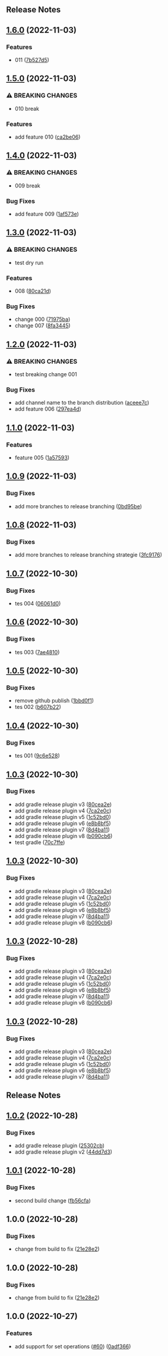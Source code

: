 Release Notes
---

## [1.6.0](https://github.com/daviddalisusanibararce/tmp-sustrait-java/compare/v1.5.0...v1.6.0) (2022-11-03)


### Features

* 011 ([7b527d5](https://github.com/daviddalisusanibararce/tmp-sustrait-java/commit/7b527d52e220d64893ee01acea16705aeb0d62f7))

## [1.5.0](https://github.com/daviddalisusanibararce/tmp-sustrait-java/compare/v1.4.0...v1.5.0) (2022-11-03)


### ⚠ BREAKING CHANGES

* 010 break

### Features

* add feature 010 ([ca2be06](https://github.com/daviddalisusanibararce/tmp-sustrait-java/commit/ca2be06ff9893e64a00d6fb03db5e04e1fb02283))

## [1.4.0](https://github.com/daviddalisusanibararce/tmp-sustrait-java/compare/v1.3.0...v1.4.0) (2022-11-03)


### ⚠ BREAKING CHANGES

* 009 break

### Bug Fixes

* add feature 009 ([1af573e](https://github.com/daviddalisusanibararce/tmp-sustrait-java/commit/1af573e2b8a8d4546f413df6b7d9ce128998b721))

## [1.3.0](https://github.com/daviddalisusanibararce/tmp-sustrait-java/compare/v1.2.0...v1.3.0) (2022-11-03)


### ⚠ BREAKING CHANGES

* test dry run

### Features

* 008 ([80ca21d](https://github.com/daviddalisusanibararce/tmp-sustrait-java/commit/80ca21dce1dbd93cc7f681bfdd75bcf834895159))


### Bug Fixes

* change 000 ([71975ba](https://github.com/daviddalisusanibararce/tmp-sustrait-java/commit/71975ba3da5ff8a3bbec0bc1a0823df8fd5ac689))
* change 007 ([8fa3445](https://github.com/daviddalisusanibararce/tmp-sustrait-java/commit/8fa3445e7fc5f8a49e793dc65dce784c6787084c))

## [1.2.0](https://github.com/daviddalisusanibararce/tmp-sustrait-java/compare/v1.1.0...v1.2.0) (2022-11-03)


### ⚠ BREAKING CHANGES

* test breaking change 001

### Bug Fixes

* add channel name to the branch distribution ([aceee7c](https://github.com/daviddalisusanibararce/tmp-sustrait-java/commit/aceee7ce470f75a42bfe5d97b7da2deb36584986))
* add feature 006 ([297ea4d](https://github.com/daviddalisusanibararce/tmp-sustrait-java/commit/297ea4ddb91a9c28247c4a8f4d7af6ef01462b42))

## [1.1.0](https://github.com/daviddalisusanibararce/tmp-sustrait-java/compare/v1.0.9...v1.1.0) (2022-11-03)


### Features

* feature 005 ([1a57593](https://github.com/daviddalisusanibararce/tmp-sustrait-java/commit/1a57593f4b9aa8af8a68e3f1a63e62aa323da08d))

## [1.0.9](https://github.com/daviddalisusanibararce/tmp-sustrait-java/compare/v1.0.8...v1.0.9) (2022-11-03)


### Bug Fixes

* add more branches to release branching ([0bd95be](https://github.com/daviddalisusanibararce/tmp-sustrait-java/commit/0bd95beea3bd786e0378396d3fa77c3dfed080eb))

## [1.0.8](https://github.com/daviddalisusanibararce/tmp-sustrait-java/compare/v1.0.7...v1.0.8) (2022-11-03)


### Bug Fixes

* add more branches to release branching strategie ([3fc9176](https://github.com/daviddalisusanibararce/tmp-sustrait-java/commit/3fc91765dca64c886105e9d76b949a2a69a5f7e3))

## [1.0.7](https://github.com/daviddalisusanibararce/tmp-sustrait-java/compare/v1.0.6...v1.0.7) (2022-10-30)


### Bug Fixes

* tes 004 ([06061d0](https://github.com/daviddalisusanibararce/tmp-sustrait-java/commit/06061d0400ea957a9afc73d5ddfce31bd5f293d5))

## [1.0.6](https://github.com/daviddalisusanibararce/tmp-sustrait-java/compare/v1.0.5...v1.0.6) (2022-10-30)


### Bug Fixes

* tes 003 ([7ae4810](https://github.com/daviddalisusanibararce/tmp-sustrait-java/commit/7ae4810426bb5a11c0898e645fc601a9a8364d9d))

## [1.0.5](https://github.com/daviddalisusanibararce/tmp-sustrait-java/compare/v1.0.4...v1.0.5) (2022-10-30)


### Bug Fixes

* remove github publish ([1bbd0f1](https://github.com/daviddalisusanibararce/tmp-sustrait-java/commit/1bbd0f1314322b315e9eaf9bd72bcd057a5e54fa))
* tes 002 ([b607b22](https://github.com/daviddalisusanibararce/tmp-sustrait-java/commit/b607b22b1e2a58f5970ef54b1a7eadecd321ab4e))

## [1.0.4](https://github.com/daviddalisusanibararce/tmp-sustrait-java/compare/v1.0.3...v1.0.4) (2022-10-30)


### Bug Fixes

* tes 001 ([9c6e528](https://github.com/daviddalisusanibararce/tmp-sustrait-java/commit/9c6e52855c651b201aa3eb44d026f1237df947c8))

## [1.0.3](https://github.com/daviddalisusanibararce/tmp-sustrait-java/compare/v1.0.2...v1.0.3) (2022-10-30)


### Bug Fixes

* add gradle release plugin v3 ([80cea2e](https://github.com/daviddalisusanibararce/tmp-sustrait-java/commit/80cea2ee7189064ee404450650b70989c8a28dec))
* add gradle release plugin v4 ([7ca2e0c](https://github.com/daviddalisusanibararce/tmp-sustrait-java/commit/7ca2e0cd84ae9886582402fe820c40c29a52368e))
* add gradle release plugin v5 ([1c52bd0](https://github.com/daviddalisusanibararce/tmp-sustrait-java/commit/1c52bd06f8b99a43d80298789524e5132e04bb75))
* add gradle release plugin v6 ([e8b8bf5](https://github.com/daviddalisusanibararce/tmp-sustrait-java/commit/e8b8bf517d18dce3220fb8d3dc5b563c95fda5cd))
* add gradle release plugin v7 ([8d4ba11](https://github.com/daviddalisusanibararce/tmp-sustrait-java/commit/8d4ba1170b70e21bd5ac5964b066dc8f2db7c708))
* add gradle release plugin v8 ([b090cb6](https://github.com/daviddalisusanibararce/tmp-sustrait-java/commit/b090cb65c2e08c42086c5222b37952871a5ba476))
* test gradle ([70c7ffe](https://github.com/daviddalisusanibararce/tmp-sustrait-java/commit/70c7ffe50e970dd09636f20996c76d91e81ad51b))

## [1.0.3](https://github.com/daviddalisusanibararce/tmp-sustrait-java/compare/v1.0.2...v1.0.3) (2022-10-30)


### Bug Fixes

* add gradle release plugin v3 ([80cea2e](https://github.com/daviddalisusanibararce/tmp-sustrait-java/commit/80cea2ee7189064ee404450650b70989c8a28dec))
* add gradle release plugin v4 ([7ca2e0c](https://github.com/daviddalisusanibararce/tmp-sustrait-java/commit/7ca2e0cd84ae9886582402fe820c40c29a52368e))
* add gradle release plugin v5 ([1c52bd0](https://github.com/daviddalisusanibararce/tmp-sustrait-java/commit/1c52bd06f8b99a43d80298789524e5132e04bb75))
* add gradle release plugin v6 ([e8b8bf5](https://github.com/daviddalisusanibararce/tmp-sustrait-java/commit/e8b8bf517d18dce3220fb8d3dc5b563c95fda5cd))
* add gradle release plugin v7 ([8d4ba11](https://github.com/daviddalisusanibararce/tmp-sustrait-java/commit/8d4ba1170b70e21bd5ac5964b066dc8f2db7c708))
* add gradle release plugin v8 ([b090cb6](https://github.com/daviddalisusanibararce/tmp-sustrait-java/commit/b090cb65c2e08c42086c5222b37952871a5ba476))

## [1.0.3](https://github.com/daviddalisusanibararce/tmp-sustrait-java/compare/v1.0.2...v1.0.3) (2022-10-28)


### Bug Fixes

* add gradle release plugin v3 ([80cea2e](https://github.com/daviddalisusanibararce/tmp-sustrait-java/commit/80cea2ee7189064ee404450650b70989c8a28dec))
* add gradle release plugin v4 ([7ca2e0c](https://github.com/daviddalisusanibararce/tmp-sustrait-java/commit/7ca2e0cd84ae9886582402fe820c40c29a52368e))
* add gradle release plugin v5 ([1c52bd0](https://github.com/daviddalisusanibararce/tmp-sustrait-java/commit/1c52bd06f8b99a43d80298789524e5132e04bb75))
* add gradle release plugin v6 ([e8b8bf5](https://github.com/daviddalisusanibararce/tmp-sustrait-java/commit/e8b8bf517d18dce3220fb8d3dc5b563c95fda5cd))
* add gradle release plugin v7 ([8d4ba11](https://github.com/daviddalisusanibararce/tmp-sustrait-java/commit/8d4ba1170b70e21bd5ac5964b066dc8f2db7c708))
* add gradle release plugin v8 ([b090cb6](https://github.com/daviddalisusanibararce/tmp-sustrait-java/commit/b090cb65c2e08c42086c5222b37952871a5ba476))

## [1.0.3](https://github.com/daviddalisusanibararce/tmp-sustrait-java/compare/v1.0.2...v1.0.3) (2022-10-28)


### Bug Fixes

* add gradle release plugin v3 ([80cea2e](https://github.com/daviddalisusanibararce/tmp-sustrait-java/commit/80cea2ee7189064ee404450650b70989c8a28dec))
* add gradle release plugin v4 ([7ca2e0c](https://github.com/daviddalisusanibararce/tmp-sustrait-java/commit/7ca2e0cd84ae9886582402fe820c40c29a52368e))
* add gradle release plugin v5 ([1c52bd0](https://github.com/daviddalisusanibararce/tmp-sustrait-java/commit/1c52bd06f8b99a43d80298789524e5132e04bb75))
* add gradle release plugin v6 ([e8b8bf5](https://github.com/daviddalisusanibararce/tmp-sustrait-java/commit/e8b8bf517d18dce3220fb8d3dc5b563c95fda5cd))
* add gradle release plugin v7 ([8d4ba11](https://github.com/daviddalisusanibararce/tmp-sustrait-java/commit/8d4ba1170b70e21bd5ac5964b066dc8f2db7c708))

Release Notes
---

## [1.0.2](https://github.com/daviddalisusanibararce/tmp-sustrait-java/compare/v1.0.1...v1.0.2) (2022-10-28)


### Bug Fixes

* add gradle release plugin ([25302cb](https://github.com/daviddalisusanibararce/tmp-sustrait-java/commit/25302cbd663d133e410e6f31b67f812c7645905a))
* add gradle release plugin v2 ([44dd7d3](https://github.com/daviddalisusanibararce/tmp-sustrait-java/commit/44dd7d3d1e2d28e40d2eca29d463bb4a9388a98f))

## [1.0.1](https://github.com/daviddalisusanibararce/tmp-sustrait-java/compare/v1.0.0...v1.0.1) (2022-10-28)


### Bug Fixes

* second build change ([fb56cfa](https://github.com/daviddalisusanibararce/tmp-sustrait-java/commit/fb56cfae3e0ba48f42914ebb8c59f6e49dce76a5))

## 1.0.0 (2022-10-28)


### Bug Fixes

* change from build to fix ([21e28e2](https://github.com/daviddalisusanibararce/tmp-sustrait-java/commit/21e28e2336cea43ff986d2e38eb100ede7e87b71))

## 1.0.0 (2022-10-28)


### Bug Fixes

* change from build to fix ([21e28e2](https://github.com/daviddalisusanibararce/tmp-sustrait-java/commit/21e28e2336cea43ff986d2e38eb100ede7e87b71))

## 1.0.0 (2022-10-27)


### Features

* add support for set operations ([#60](https://github.com/daviddalisusanibararce/substrait-java/issues/60)) ([0adf366](https://github.com/daviddalisusanibararce/substrait-java/commit/0adf3665a4f6cbab5d9bed2f2139d24f4257a146))
